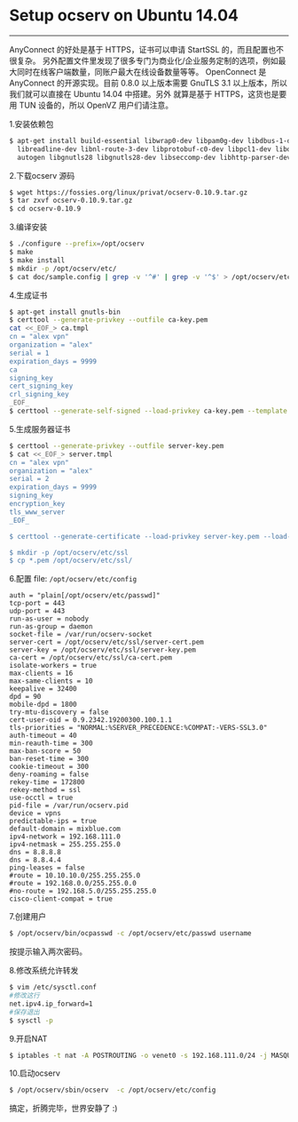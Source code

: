 # Setup ocserv  on Ubuntu 14.04

---

AnyConnect 的好处是基于 HTTPS，证书可以申请 StartSSL 的，而且配置也不很复杂。
另外配置文件里发现了很多专门为商业化/企业服务定制的选项，例如最大同时在线客户端数量，同账户最大在线设备数量等等。
OpenConnect 是 AnyConnect 的开源实现。目前 0.8.0 以上版本需要 GnuTLS 3.1 以上版本，所以我们就可以直接在 Ubuntu 14.04 中搭建。另外 就算是基于 HTTPS，这货也是要用 TUN 设备的，所以 OpenVZ 用户们请注意。

1.安装依赖包
```bash
$ apt-get install build-essential libwrap0-dev libpam0g-dev libdbus-1-dev \
  libreadline-dev libnl-route-3-dev libprotobuf-c0-dev libpcl1-dev libopts25-dev \
  autogen libgnutls28 libgnutls28-dev libseccomp-dev libhttp-parser-dev
```
 
2.下载ocserv 源码
```bash
$ wget https://fossies.org/linux/privat/ocserv-0.10.9.tar.gz
$ tar zxvf ocserv-0.10.9.tar.gz
$ cd ocserv-0.10.9
```

3.编译安装
```bash
$ ./configure --prefix=/opt/ocserv
$ make
$ make install
$ mkdir -p /opt/ocserv/etc/
$ cat doc/sample.config | grep -v '^#' | grep -v '^$' > /opt/ocserv/etc/config
```

4.生成证书
```bash
$ apt-get install gnutls-bin
$ certtool --generate-privkey --outfile ca-key.pem
cat <<_EOF_> ca.tmpl
cn = "alex vpn"
organization = "alex"
serial = 1
expiration_days = 9999
ca
signing_key
cert_signing_key
crl_signing_key
_EOF_
$ certtool --generate-self-signed --load-privkey ca-key.pem --template ca.tmpl --outfile ca-cert.pem
```

5.生成服务器证书
```bash
$ certtool --generate-privkey --outfile server-key.pem
$ cat <<_EOF_> server.tmpl
cn = "alex vpn"
organization = "alex"
serial = 2
expiration_days = 9999
signing_key
encryption_key
tls_www_server
_EOF_  

$ certtool --generate-certificate --load-privkey server-key.pem --load-ca-certificate ca-cert.pem --load-ca-privkey ca-key.pem --template server.tmpl --outfile server-cert.pem

$ mkdir -p /opt/ocserv/etc/ssl
$ cp *.pem /opt/ocserv/etc/ssl/
```

6.配置
file: `/opt/ocserv/etc/config`
```
auth = "plain[/opt/ocserv/etc/passwd]"
tcp-port = 443
udp-port = 443
run-as-user = nobody
run-as-group = daemon
socket-file = /var/run/ocserv-socket
server-cert = /opt/ocserv/etc/ssl/server-cert.pem
server-key = /opt/ocserv/etc/ssl/server-key.pem
ca-cert = /opt/ocserv/etc/ssl/ca-cert.pem
isolate-workers = true
max-clients = 16
max-same-clients = 10
keepalive = 32400
dpd = 90
mobile-dpd = 1800
try-mtu-discovery = false
cert-user-oid = 0.9.2342.19200300.100.1.1
tls-priorities = "NORMAL:%SERVER_PRECEDENCE:%COMPAT:-VERS-SSL3.0"
auth-timeout = 40
min-reauth-time = 300
max-ban-score = 50
ban-reset-time = 300
cookie-timeout = 300
deny-roaming = false
rekey-time = 172800
rekey-method = ssl
use-occtl = true
pid-file = /var/run/ocserv.pid
device = vpns
predictable-ips = true
default-domain = mixblue.com
ipv4-network = 192.168.111.0
ipv4-netmask = 255.255.255.0
dns = 8.8.8.8
dns = 8.8.4.4
ping-leases = false
#route = 10.10.10.0/255.255.255.0
#route = 192.168.0.0/255.255.0.0
#no-route = 192.168.5.0/255.255.255.0
cisco-client-compat = true
```

7.创建用户
```bash
$ /opt/ocserv/bin/ocpasswd -c /opt/ocserv/etc/passwd username
```
按提示输入两次密码。

8.修改系统允许转发
```bash
$ vim /etc/sysctl.conf
#修改这行
net.ipv4.ip_forward=1
#保存退出
$ sysctl -p
```

9.开启NAT
```bash
$ iptables -t nat -A POSTROUTING -o venet0 -s 192.168.111.0/24 -j MASQUERADE 
```

10.启动ocserv
```bash
$ /opt/ocserv/sbin/ocserv  -c /opt/ocserv/etc/config
```
搞定，折腾完毕，世界安静了 :)







